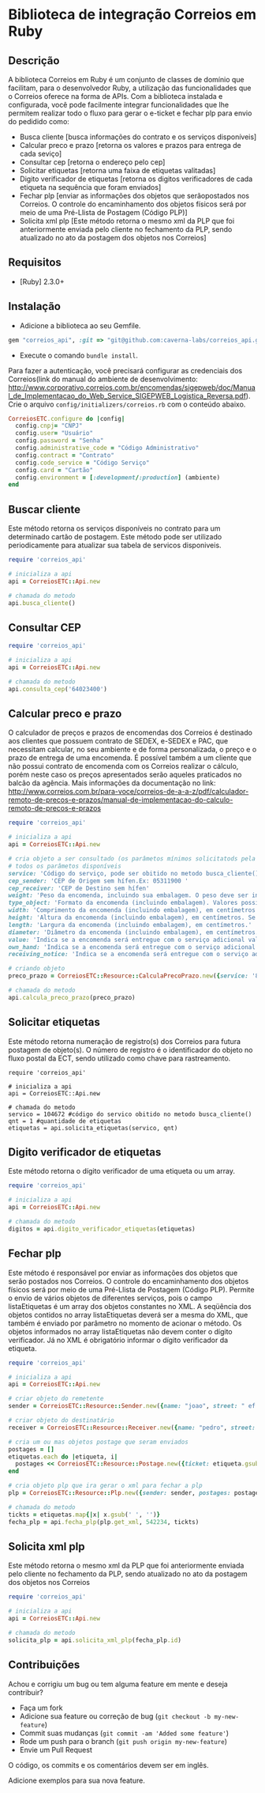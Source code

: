 # Biblioteca de integração Correios em Ruby

## Descrição

A biblioteca Correios em Ruby é um conjunto de classes de domínio que facilitam, para o desenvolvedor Ruby, a utilização das funcionalidades que o Correios oferece na forma de APIs. Com a biblioteca instalada e configurada, você pode facilmente integrar funcionalidades que lhe permitem realizar todo o fluxo para gerar o e-ticket e fechar plp para envio do pedidido como:

 - Busca cliente [busca informações do contrato e os serviços disponíveis]
 - Calcular preco e prazo [retorna os valores e prazos para entrega de cada seviço] 
 - Consultar cep [retorna o endereço pelo cep]
 - Solicitar etiquetas [retorna uma faixa de etiquetas valitadas]
 - Digito verificador de etiquetas [retorna os digitos verificadores de cada etiqueta na sequência que foram enviados]
 - Fechar plp [enviar as informações dos objetos que serãopostados nos Correios. O controle do encaminhamento dos objetos físicos será por meio de uma Pré-Llista de Postagem (Código PLP)]
 - Solicita xml plp [Este método retorna o mesmo xml da PLP que foi anteriormente enviada pelo cliente no fechamento da PLP, sendo atualizado no ato da postagem dos objetos nos Correios]
 
## Requisitos
 - [Ruby] 2.3.0+
 
## Instalação
- Adicione a biblioteca ao seu Gemfile.

```ruby
gem "correios_api", :git => "git@github.com:caverna-labs/correios_api.git"
```

 - Execute o comando `bundle install`.

Para fazer a autenticação, você precisará configurar as credenciais dos Correios(link do manual do ambiente de desenvolvimento: http://www.corporativo.correios.com.br/encomendas/sigepweb/doc/Manual_de_Implementacao_do_Web_Service_SIGEPWEB_Logistica_Reversa.pdf). Crie o arquivo `config/initializers/correios.rb` com o conteúdo abaixo.

```ruby
CorreiosETC.configure do |config|
  config.cnpj= "CNPJ"
  config.user= "Usuário"
  config.password = "Senha"
  config.administrative_code = "Código Administrativo"
  config.contract = "Contrato"
  config.code_service = "Código Serviço"
  config.card = "Cartão"
  config.environment = [:development/:production] (ambiente)
end
```

## Buscar cliente

Este método retorna os serviços disponíveis no contrato para um determinado
cartão de postagem. Este método pode ser utilizado periodicamente para atualizar sua tabela de servicos disponiveis.

```ruby
require 'correios_api'

# inicializa a api
api = CorreiosETC::Api.new

# chamada do metodo
api.busca_cliente()

```

## Consultar CEP
```ruby
require 'correios_api'

# inicializa a api
api = CorreiosETC::Api.new

# chamada do metodo
api.consulta_cep('64023400')
```

## Calcular preco e prazo

O calculador de preços e prazos de encomendas dos Correios é destinado aos clientes que possuem contrato de SEDEX, e-SEDEX e PAC, que necessitam calcular, no seu ambiente e de forma personalizada, o preço e o prazo de entrega de uma encomenda.
É possível também a um cliente que não possui contrato de encomenda com os Correios realizar o cálculo, porém neste caso os preços apresentados serão aqueles praticados no balcão da agência. Mais informações da documentação no link: http://www.correios.com.br/para-voce/correios-de-a-a-z/pdf/calculador-remoto-de-precos-e-prazos/manual-de-implementacao-do-calculo-remoto-de-precos-e-prazos

```ruby
require 'correios_api'

# inicializa a api
api = CorreiosETC::Api.new

# cria objeto a ser consultado (os parâmetos mínimos solicitatods pela api)
# todos os parâmetos disponíveis
service: 'Código do serviço, pode ser obitido no metodo busca_cliente()'
cep_sender: 'CEP de Origem sem hífen.Ex: 05311900 '
cep_receiver: 'CEP de Destino sem hífen'
weight: 'Peso da encomenda, incluindo sua embalagem. O peso deve ser informado em quilogramas. Ex: "0,5" ou "2"'
type_object: 'Formato da encomenda (incluindo embalagem). Valores possíveis: 1, 2 ou 3 1 – Formato caixa/pacote 2 – Formato rolo/prisma 3 - Envelope'
width: 'Comprimento da encomenda (incluindo embalagem), em centímetros.'
height: 'Altura da encomenda (incluindo embalagem), em centímetros. Se o formato for envelope, informar zero (0).'
length: 'Largura da encomenda (incluindo embalagem), em centímetros.'
diameter: 'Diâmetro da encomenda (incluindo embalagem), em centímetros.'
value: 'Indica se a encomenda será entregue com o serviço adicional valor declarado. Neste campo deve ser apresentado o valor declarado desejado, em Reais. Ex: "43,32"'
own_hand: 'Indica se a encomenda será entregue com o serviço adicional mão própria. Valores possíveis: S ou N (S – Sim, N – Não)'
receiving_notice: 'Indica se a encomenda será entregue com o serviço adicional aviso de recebimento. Valores possíveis: S ou N (S – Sim, N – Não)'

# criando objeto
preco_prazo = CorreiosETC::Resource::CalculaPrecoPrazo.new({service: '81019,41068,40096', cep_sender:  '69309560', cep_receiver:  '64023400', weight:  '0,4'})

# chamada do metodo
api.calcula_preco_prazo(preco_prazo)
```

## Solicitar etiquetas

Este método retorna numeração de registro(s) dos Correios para futura postagem
de objeto(s). O número de registro é o identificador do objeto no fluxo postal da ECT,
sendo utilizado como chave para rastreamento. 
```
require 'correios_api'

# inicializa a api
api = CorreiosETC::Api.new

# chamada do metodo
servico = 104672 #código do servico obitido no metodo busca_cliente()
qnt = 1 #quantidade de etiquetas
etiquetas = api.solicita_etiquetas(servico, qnt)
```

## Digito verificador de etiquetas

Este método retorna o dígito verificador de uma etiqueta ou um array.

```ruby
require 'correios_api'

# inicializa a api
api = CorreiosETC::Api.new

# chamada do metodo
digitos = api.digito_verificador_etiquetas(etiquetas)
```

## Fechar plp

Este método é responsável por enviar as informações dos objetos que serão postados nos Correios. O controle do encaminhamento dos objetos físicos será por meio de uma Pré-Llista de Postagem (Código PLP). Permite o envio de vários objetos de diferentes serviços, pois o campo listaEtiquetas é um array dos objetos constantes no XML. A seqüência dos objetos contidos no array listaEtiquetas deverá ser a mesma do XML, que também é enviado por parâmetro no momento de acionar o método. Os objetos informados no array listaEtiquetas não devem conter o dígito verificador. Já no XML é obrigatório informar o dígito verificador da etiqueta.

```ruby
require 'correios_api'

# inicializa a api
api = CorreiosETC::Api.new

# criar objeto do remetente
sender = CorreiosETC::Resource::Sender.new({name: "joao", street: " ef e few fewewf", number: "343", complement: "", district: "", zip_code: "69309560", city: "teresina", state: "RJ", phone: "86994211487"})

# criar objeto do destinatário
receiver = CorreiosETC::Resource::Receiver.new({name: "pedro", street: " ef e few fewewf", number: "343", complement: "", district: "", zip_code: "64023400", city: "teresina", state: "PI", phone: "86994211487", text: 'asdsadsa dassa dsasasda'})

# cria um ou mas objetos postage que seram enviados
postages = []
etiquetas.each do |etiqueta, i|
  postages << CorreiosETC::Resource::Postage.new({ticket: etiqueta.gsub(' ', digitos[i]), service: cod_serv, weight: '800', type_object: 1, height: 16, width: 10, length: 10, receiver: receiver})
end

# cria objeto plp que ira gerar o xml para fechar a plp
plp = CorreiosETC::Resource::Plp.new({sender: sender, postages: postages})

# chamada do metodo
tickts = etiquetas.map{|x| x.gsub(' ', '')}
fecha_plp = api.fecha_plp(plp.get_xml, 542234, tickts)
```

## Solicita xml plp

Este método retorna o mesmo xml da PLP que foi anteriormente enviada pelo cliente no fechamento da PLP, sendo atualizado no ato da postagem dos objetos nos Correios

```ruby
require 'correios_api'

# inicializa a api
api = CorreiosETC::Api.new

# chamada do metodo
solicita_plp = api.solicita_xml_plp(fecha_plp.id)
```

## Contribuições

Achou e corrigiu um bug ou tem alguma feature em mente e deseja contribuir?

* Faça um fork
* Adicione sua feature ou correção de bug (`git checkout -b my-new-feature`)
* Commit suas mudanças (`git commit -am 'Added some feature'`)
* Rode um push para o branch (`git push origin my-new-feature`)
* Envie um Pull Request

O código, os commits e os comentários devem ser em inglês.

Adicione exemplos para sua nova feature.

  [documentação SIGEP]: http://www.corporativo.correios.com.br/encomendas/sigepweb/doc/Manual_de_Implementacao_do_Web_Service_SIGEPWEB_Logistica_Reversa.pdf
  [documentação para calculo de frete]: http://www.correios.com.br/para-voce/correios-de-a-a-z/pdf/calculador-remoto-de-precos-e-prazos/manual-de-implementacao-do-calculo-remoto-de-precos-e-prazos
  
